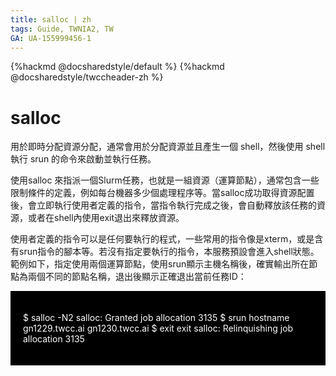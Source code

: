 ```yaml
---
title: salloc | zh
tags: Guide, TWNIA2, TW
GA: UA-155999456-1
---
```


{%hackmd @docsharedstyle/default %}
{%hackmd @docsharedstyle/twccheader-zh %}

# salloc

用於即時分配資源分配，通常會用於分配資源並且產生一個 shell，然後使用 shell 執行 srun 的命令來啟動並執行任務。

使用salloc 來指派一個Slurm任務，也就是一組資源（運算節點），通常包含一些限制條件的定義，例如每台機器多少個處理程序等。當salloc成功取得資源配置後，會立即執行使用者定義的指令，當指令執行完成之後，會自動釋放該任務的資源，或者在shell內使用exit退出來釋放資源。

使用者定義的指令可以是任何要執行的程式，一些常用的指令像是xterm，或是含有srun指令的腳本等。若沒有指定要執行的指令，本服務預設會進入shell狀態。範例如下，指定使用兩個運算節點，使用srun顯示主機名稱後，確實輸出所在節點為兩個不同的節點名稱，退出後顯示正確退出當前任務ID：


<div style="background-color:black;color:white;padding:20px;">
    
$ salloc -N2
salloc: Granted job allocation 3135
$ srun hostname
gn1229.twcc.ai
gn1230.twcc.ai
$ exit
exit
salloc: Relinquishing job allocation 3135

</div>